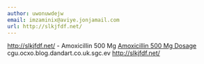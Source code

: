 ```yaml
---
author: uwonuwdejw
email: imzaminix@aviye.jonjamail.com
url: http://slkjfdf.net/
---
```


http://slkjfdf.net/ - Amoxicillin 500 Mg <a href="http://slkjfdf.net/">Amoxicillin 500 Mg Dosage</a> cgu.ocxo.blog.dandart.co.uk.sgc.ev http://slkjfdf.net/